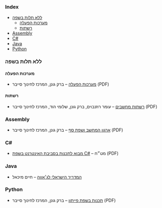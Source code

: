 ### Index

* [ללא תלות בשפה](#ללא-תלות-בשפה)
  * [מערכות הפעלה](#מערכות-הפעלה)
  * [רשתות](#רשתות)
* [Assembly](#assembly)
* [C#](#csharp)
* [Java](#java)
* [Python](#python)


### ללא תלות בשפה

#### מערכות הפעלה

* [מערכות הפעלה](https://data.cyber.org.il/os/os_book.pdf) – ברק גונן, המרכז לחינוך סייבר (PDF)


#### רשתות

* [רשתות מחשבים](https://data.cyber.org.il/networks/networks.pdf) – עומר רוזנבוים, ברק גונן, שלומי הוד, המרכז לחינוך סייבר (PDF)


### Assembly

* [ארגון המחשב ושפת סף](https://data.cyber.org.il/assembly/assembly_book.pdf) – ברק גונן, המרכז לחינוך סייבר (PDF)


### <a id="csharp"></a>C\#

* [מבוא לתכנות בסביבת האינטרנט בשפת C#](https://meyda.education.gov.il/files/free%20books/%D7%9E%D7%91%D7%95%D7%90%20%D7%9C%D7%AA%D7%9B%D7%A0%D7%95%D7%AA%20%D7%91%D7%A1%D7%91%D7%99%D7%91%D7%AA%20%D7%94%D7%90%D7%99%D7%A0%D7%98%D7%A8%D7%A0%D7%98%20090216.pdf) – מט״ח (PDF)


### Java

* [המדריך הישראלי לג׳אווה](https://javabook.co.il/wordpress/?page_id=10) – חיים מיכאל


### Python

* [תכנות בשפת פייתון](https://data.cyber.org.il/python/python_book.pdf) – ברק גונן, המרכז לחינוך סייבר (PDF)
